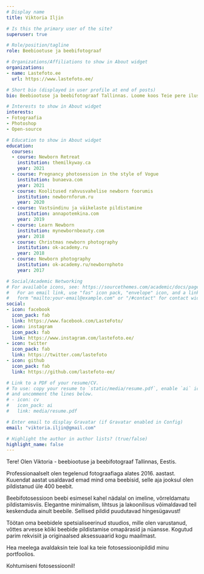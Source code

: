 ```yaml
---
# Display name
title: Viktoria Iljin

# Is this the primary user of the site?
superuser: true

# Role/position/tagline
role: Beebiootuse ja beebifotograaf

# Organizations/Affiliations to show in About widget
organizations:
- name: Lastefoto.ee
  url: https://www.lastefoto.ee/

# Short bio (displayed in user profile at end of posts)
bio: Beebiootuse ja beebifotograaf Tallinnas. Loome koos Teie pere ilusat ja ainulaadset ajalugu.

# Interests to show in About widget
interests:
- Fotograafia
- Photoshop
- Open-source

# Education to show in About widget
education:
  courses:
  - course: Newborn Retreat
    institution: themilkyway.ca
    year: 2021
  - course: Pregnancy photosession in the style of Vogue
    institution: bunaeva.com
    year: 2021  
  - course: Koolitused rahvusvahelise newborn foorumis
    institution: newbornforum.ru
    year: 2020
  - course: Vastsündinu ja väikelaste pildistamine
    institution: annapotemkina.com
    year: 2019
  - course: Learn Newborn
    institution: mynewbornbeauty.com
    year: 2018
  - course: Christmas newborn photography
    institution: ok-academy.ru
    year: 2018
  - course: Newborn photography
    institution: ok-academy.ru/newbornphoto
    year: 2017

# Social/Academic Networking
# For available icons, see: https://sourcethemes.com/academic/docs/page-builder/#icons
#   For an email link, use "fas" icon pack, "envelope" icon, and a link in the
#   form "mailto:your-email@example.com" or "/#contact" for contact widget.
social:
- icon: facebook
  icon_pack: fab
  link: https://www.facebook.com/LasteFoto/
- icon: instagram
  icon_pack: fab
  link: https://www.instagram.com/lastefoto.ee/
- icon: twitter
  icon_pack: fab
  link: https://twitter.com/lastefoto
- icon: github
  icon_pack: fab
  link: https://github.com/lastefoto-ee/

# Link to a PDF of your resume/CV.
# To use: copy your resume to `static/media/resume.pdf`, enable `ai` icons in `params.toml`, 
# and uncomment the lines below.
# - icon: cv
#   icon_pack: ai
#   link: media/resume.pdf

# Enter email to display Gravatar (if Gravatar enabled in Config)
email: "viktoria.iljin@gmail.com"

# Highlight the author in author lists? (true/false)
highlight_name: false
---
```

Tere! Olen Viktoria - beebiootuse ja beebifotograaf Tallinnas, Eestis.

Professionaalselt olen tegelenud fotograafiaga alates 2016. aastast. Kuuendat aastat usaldavad emad mind oma beebisid, selle aja jooksul olen pildistanud üle 400 beebit.

Beebifotosessioon beebi esimesel kahel nädalal on imeline, võrreldamatu pildistamisviis. Elegantne minimalism, lihtsus ja lakoonilisus võimaldavad teil keskenduda ainult beebile. Sellised pildid puudutavad hingesügavust!

Töötan oma beebidele spetsialiseerinud stuudios, mille olen varustanud, võttes arvesse kõiki beebide pildistamise omapärasid ja nüansse.
Kogutud parim rekvisiit ja originaalsed aksessuaarid kogu maailmast.

Hea meelega avaldaksin teie loal ka teie fotosessioonipildid minu portfoolios. 

Kohtumiseni fotosessioonil!